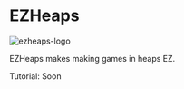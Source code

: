 # EZHeaps
![ezheaps-logo](https://github.com/SabeDoesThings/EZHeaps/assets/122580233/adf2808e-7d0e-4fe3-8fe3-993cabfe0538)

EZHeaps makes making games in heaps EZ.

Tutorial: Soon
